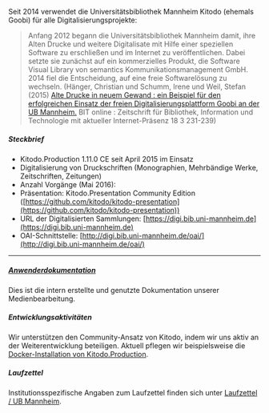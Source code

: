 Seit 2014 verwendet die Universitätsbibliothek Mannheim Kitodo (ehemals Goobi) für alle Digitalisierungsprojekte:

> Anfang 2012 begann die Universitätsbibliothek Mannheim damit, ihre Alten Drucke und weitere Digitalisate mit Hilfe einer speziellen Software zu erschließen und im Internet zu veröffentlichen. Dabei setzte sie zunächst 
auf ein kommerzielles Produkt, die Software Visual Library von semantics Kommunikationsmanagement GmbH. 2014 fiel die Entscheidung, auf eine freie Softwarelösung zu wechseln. (Hänger, Christian und Schumm, Irene und Weil, Stefan (2015) [Alte Drucke in neuem Gewand : ein Beispiel für den erfolgreichen Einsatz der freien Digitalisierungsplattform Goobi an der UB Mannheim.](http://ub-madoc.bib.uni-mannheim.de/39340) BIT online : Zeitschrift für Bibliothek, Information und Technologie mit aktueller Internet-Präsenz 18 3 231-239)

##### _Steckbrief_ 

- Kitodo.Production 1.11.0 CE seit April 2015 im Einsatz
- Digitalisierung von Druckschriften (Monographien, Mehrbändige Werke, Zeitschriften, Zeitungen)
- Anzahl Vorgänge (Mai 2016): 
- Präsentation: Kitodo.Presentation Community Edition ([https://github.com/kitodo/kitodo-presentation](https://github.com/kitodo/kitodo-presentation))
- URL der Digitalisierten Sammlungen: [https://digi.bib.uni-mannheim.de](https://digi.bib.uni-mannheim.de)
- OAI-Schnittstelle: [http://digi.bib.uni-mannheim.de/oai/](http://digi.bib.uni-mannheim.de/oai/)

---

##### _[Anwenderdokumentation](https://digi.bib.uni-mannheim.de/kitodo/AnwenderdokuKitodoProduction_160713.pdf)_

Dies ist die intern erstellte und genutzte Dokumentation unserer Medienbearbeitung.

##### _Entwicklungsaktivitäten_

Wir unterstützen den Community-Ansatz von Kitodo, indem wir uns aktiv an der Weiterentwicklung beteiligen. Aktuell pflegen wir beispielsweise die [Docker-Installation von Kitodo.Production](https://hub.docker.com/r/kitodo/production/).

##### _Laufzettel_

Institutionsspezifische Angaben zum Laufzettel finden sich unter [Laufzettel / UB Mannheim](https://github.com/kitodo/kitodo-production/wiki/Laufzettel#ub-mannheim). 

